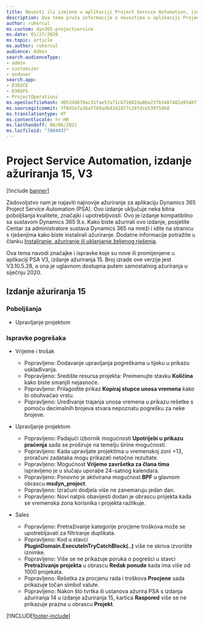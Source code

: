 ```yaml
---
title: Novosti ili izmjene u aplikaciji Project Service Automation, izdanje ažuriranja 15, V3
description: Ova tema pruža informacije o novostima u aplikaciji Project Service Automation, izdanje ažuriranja 15, V3.
author: ruhercul
ms.custom: dyn365-projectservice
ms.date: 01/27/2020
ms.topic: article
ms.author: ruhercul
audience: Admin
search.audienceType:
- admin
- customizer
- enduser
search.app:
- D365CE
- D365PS
- ProjectOperations
ms.openlocfilehash: d052dd670ac31fae57a71cb71682da86a237b3487482a9548f3fb9e52516c407
ms.sourcegitcommit: 7f8d1e7a16af769adb43d1877c28fdce53975db8
ms.translationtype: HT
ms.contentlocale: hr-HR
ms.lasthandoff: 08/06/2021
ms.locfileid: "7004437"
---
```

# <a name="project-service-automation-update-release-15-v3"></a>Project Service Automation, izdanje ažuriranja 15, V3

[!include [banner](../includes/psa-now-project-operations.md)]

Zadovoljstvo nam je najaviti najnovije ažuriranje za aplikaciju Dynamics 365 Project Service Automation (PSA). Ovo izdanje uključuje neka bitna poboljšanja kvalitete, značajki i upotrebljivosti. Ovo je izdanje kompatibilno sa sustavom Dynamics 365 9.x. Kako biste ažurirali ovo izdanje, posjetite Centar za administratore sustava Dynamics 365 na mreži i idite na stranicu s rješenjima kako biste instalirali ažuriranje. Dodatne informacije potražite u članku [Instaliranje, ažuriranje ili uklanjanje željenog rješenja](/power-platform/admin/install-remove-preferred-solution).

Ova tema navodi značajke i ispravke koje su nove ili promijenjene u aplikaciji PSA V3, izdanje ažuriranja 15. Broj izrade ove verzije jest V3.10.5.28, a ona je uglavnom dostupna putem samostalnog ažuriranja u siječnju 2020.

## <a name="update-release-15"></a>Izdanje ažuriranja 15 

### <a name="enhancements"></a>Poboljšanja

- Upravljanje projektom

### <a name="bug-fixes"></a>Ispravke pogrešaka

- Vrijeme i trošak

  - Popravljeno: Dodavanje upravljanja pogreškama u tijeku u prikazu usklađivanja.
  - Popravljeno: Središte resursa projekta: Preimenujte stavku **Količina** kako biste smanjili nejasnoće.
  - Popravljeno: Prilagodite prikaz **Kopiraj stupce unosa vremena** kako bi obuhvaćao vrstu.
  - Popravljeno: Uređivanje trajanja unosa vremena u prikazu rešetke s pomoću decimalnih brojeva stvara nepoznatu pogrešku za neke brojeve.

- Upravljanje projektom

  - Popravljeno: Padajući izbornik mogućnosti **Upotrijebi u prikazu praćenja** sada se proširuje na temelju širine mogućnosti.
  - Popravljeno: Kada upravljate projektima u vremenskoj zoni +13, proračuni zadataka mogu prikazati netočne rezultate.
  - Popravljeno: Mogućnost **Vrijeme završetka za člana tima** ispravljeno je u slučaju uporabe 24-satnog kalendara.
  - Popravljeno: Ponovno je aktivirana mogućnost **BPF** u glavnom obrascu **msdyn_project**.
  - Popravljeno: Izračuni dodjela više ne zanemaruju jedan dan.
  - Popravljeno: Novi natpis obavijesti dodan je obrascu projekta kada se vremenska zona korisnika i projekta razlikuje.

- Sales

  - Popravljeno: Pretraživanje kategorije procjene troškova može se upotrebljavati za filtriranje duplikata.
  - Popravljeno: Kod u stavci **PluginDomain.ExecuteInTryCatchBlock(..)** više ne skriva izvorište iznimke.
  - Popravljeno: Više se ne prikazuje poruka o pogrešci u stavci **Pretraživanje projekta** u obrascu **Redak ponude** kada ima više od 1000 projekata.
  - Popravljeno: Rešetka za procjenu rada i troškova **Procjene** sada prikazuje točan simbol valute.
  - Popravljeno: Nakon što tvrtka ili ustanova ažurira PSA s izdanja ažuriranja 14 u izdanje ažuriranja 15, kartica **Raspored** više se ne prikazuje prazna u obrascu **Projekt**.


[!INCLUDE[footer-include](../includes/footer-banner.md)]